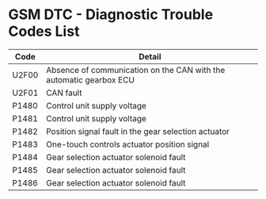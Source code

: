 # GSM DTC - Diagnostic Trouble Codes List

| Code | Detail |
| - | - |
| U2F00 | Absence of communication on the CAN with the automatic gearbox ECU |
| U2F01 | CAN fault |
| P1480 | Control unit supply voltage |
| P1481 | Control unit supply voltage |
| P1482 | Position signal fault in the gear selection actuator |
| P1483 | One-touch controls actuator position signal |
| P1484 | Gear selection actuator solenoid fault |
| P1485 | Gear selection actuator solenoid fault |
| P1486 | Gear selection actuator solenoid fault |
